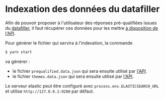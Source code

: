 # Indexation des données du datafiller

Afin de pouvoir proposer à l'utilisateur des réponses pré-qualifiées issues du [datafiller](https://github.com/SocialGouv/datafiller/), il faut récupérer ces données pour les mettre [à disposition de l'API](../code-du-travail-api/routes/search/search.prequalified.js).

Pour générer le fichier qui servira à l'indexation, la commande

```sh
$ yarn start
```

va générer :

- le fichier `prequalified.data.json` qui sera ensuite utilisé par [l'API](../code-du-travail-api/routes/search/search.prequalified.js).
- le fichier `themes.data.json` qui sera ensuite utilisé par [l'API](../code-du-travail-api/routes/themes/index.js).

Le serveur elastic peut être configuré avec `process.env.ELASTICSEARCH_URL` et utilise `http://127.0.0.1:9200` par défaut.
